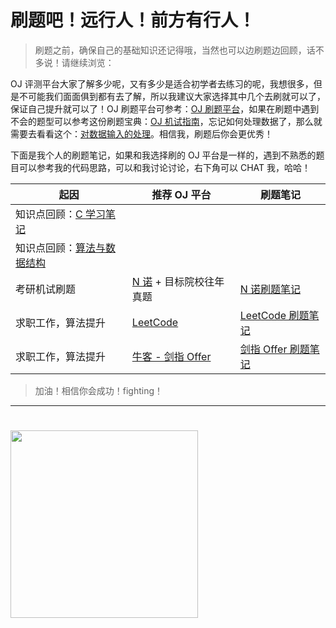  # 刷题吧！远行人！前方有行人！

> 刷题之前，确保自己的基础知识还记得哦，当然也可以边刷题边回顾，话不多说！请继续浏览：

OJ 评测平台大家了解多少呢，又有多少是适合初学者去练习的呢，我想很多，但是不可能我们面面俱到都有去了解，所以我建议大家选择其中几个去刷就可以了，保证自己提升就可以了！OJ 刷题平台可参考：[OJ 刷题平台](OJ/guide/OJ-websites.md)，如果在刷题中遇到不会的题型可以参考这份刷题宝典：[OJ 机试指南](OJ/guide/computer-exam-guide.md)，忘记如何处理数据了，那么就需要去看看这个：[对数据输入的处理](OJ/guide/数据输入处理.md)。相信我，刷题后你会更优秀！

下面是我个人的刷题笔记，如果和我选择刷的 OJ 平台是一样的，遇到不熟悉的题目可以参考我的代码思路，可以和我讨论讨论，右下角可以 CHAT 我，哈哈！

| 起因                                                         | 推荐 OJ 平台                                                 | 刷题笔记                                                     |
| ------------------------------------------------------------ | ------------------------------------------------------------ | ------------------------------------------------------------ |
| 知识点回顾：[C 学习笔记](C/C-Notes.md)                       |                                                              |                                                              |
| 知识点回顾：[算法与数据结构](专业有料/算法与数据结构/算法与数据结构笔记.md) |                                                              |                                                              |
| 考研机试刷题                                                 | [N 诺](http://noobdream.com/) + 目标院校往年真题             | [N 诺刷题笔记](OJ/n-nuo/n-nuo-key-to-solve.md)               |
| 求职工作，算法提升                                           | [LeetCode](https://leetcode-cn.com/)                         | [LeetCode 刷题笔记](OJ/LeetCode/leetcode-key-to-solve.md)    |
| 求职工作，算法提升                                           | [牛客 - 剑指 Offer](https://www.nowcoder.com/ta/coding-interviews) | [剑指 Offer 刷题笔记](OJ/SwordForOffer/sword-for-offer-key-to-solve.md) |

> 加油！相信你会成功！fighting！

---



# <div ><img src="https://gitee.com/wugenqiang/PictureBed/raw/master/CS-Notes/20200504115137.png" width="300" height="300" /></div>



